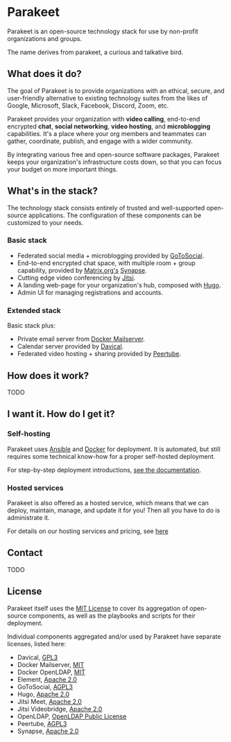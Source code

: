 # Parakeet

Parakeet is an open-source technology stack for use by non-profit organizations and groups.

The name derives from parakeet, a curious and talkative bird.

## What does it do?

The goal of Parakeet is to provide organizations with an ethical, secure, and user-friendly alternative to existing technology suites from the likes of Google, Microsoft, Slack, Facebook, Discord, Zoom, etc.

Parakeet provides your organization with **video calling**, end-to-end encrypted **chat**, **social networking**, **video hosting**, and **microblogging** capabilities. It's a place where your org members and teammates can gather, coordinate, publish, and engage with a wider community. 

By integrating various free and open-source software packages, Parakeet keeps your organization's infrastructure costs down, so that you can focus your budget on more important things.

## What's in the stack?

The technology stack consists entirely of trusted and well-supported open-source applications. The configuration of these components can be customized to your needs.

### Basic stack

* Federated social media + microblogging provided by [GoToSocial](https://github.com/superseriousbusiness/gotosocial).
* End-to-end encrypted chat space, with multiple room + group capability, provided by [Matrix.org's](https://matrix.org/) [Synapse](https://matrix.org/docs/projects/server/synapse).
* Cutting edge video conferencing by [Jitsi](https://jitsi.org/).
* A landing web-page for your organization's hub, composed with [Hugo](https://gohugo.io/).
* Admin UI for managing registrations and accounts.

### Extended stack

Basic stack plus:

* Private email server from [Docker Mailserver](https://github.com/docker-mailserver/docker-mailserver).
* Calendar server provided by [Davical](https://davical.org/).
* Federated video hosting + sharing provided by [Peertube](https://joinpeertube.org/).

## How does it work?

TODO

## I want it. How do I get it?

### Self-hosting

Parakeet uses [Ansible](https://www.ansible.com/) and [Docker](https://www.docker.com/) for deployment. It is automated, but still requires some technical know-how for a proper self-hosted deployment.

For step-by-step deployment introductions, [see the documentation](some-link-to-documentation).

### Hosted services

Parakeet is also offered as a hosted service, which means that we can deploy, maintain, manage, and update it for you! Then all you have to do is administrate it.

For details on our hosting services and pricing, see [here](some-link-to-a-website)

## Contact

TODO

## License

Parakeet itself uses the [MIT License](LICENSE) to cover its aggregation of open-source components, as well as the playbooks and scripts for their deployment.

Individual components aggregated and/or used by Parakeet have separate licenses, listed here:

* Davical, [GPL3](https://www.gnu.org/licenses/gpl-3.0.html)
* Docker Mailserver, [MIT](https://github.com/docker-mailserver/docker-mailserver/blob/master/LICENSE)
* Docker OpenLDAP, [MIT](https://github.com/osixia/docker-openldap/blob/master/LICENSE)
* Element, [Apache 2.0](https://github.com/vector-im/element-web/blob/develop/LICENSE)
* GoToSocial, [AGPL3](https://github.com/superseriousbusiness/gotosocial/LICENSE)
* Hugo, [Apache 2.0](https://github.com/gohugoio/hugo/blob/master/LICENSE)
* Jitsi Meet, [Apache 2.0](https://github.com/jitsi/jitsi-meet/blob/master/LICENSE)
* Jitsi Videobridge, [Apache 2.0](https://github.com/jitsi/jitsi-videobridge/blob/master/LICENSE)
* OpenLDAP, [OpenLDAP Public License](https://www.openldap.org/software/release/license.html)
* Peertube, [AGPL3](https://github.com/Chocobozzz/PeerTube/blob/develop/LICENSE)
* Synapse, [Apache 2.0](https://github.com/matrix-org/synapse/blob/develop/LICENSE)
